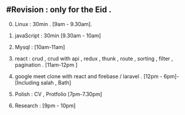 #Revision : only for the Eid . 
------------------------------

0. Linux : 30min  . [9am - 9.30am].

1. javaScript : 30min [9.30am - 10am]

2. Mysql : [10am-11am]

3. react : crud , crud with api , redux , thunk , route , sorting , filter , pagination . [11am-12pm ]

4. google meet clone with react and firebase / laravel . [12pm - 6pm]-[Including salah , Bath]

5. Polish : CV , Protfolio [7pm-7.30pm]

6. Research : [9pm - 10pm] 
